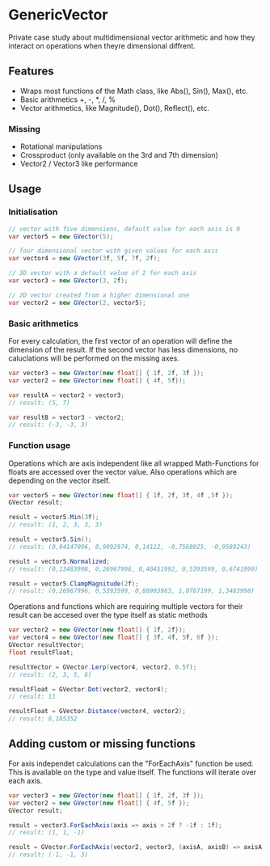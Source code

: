 # GenericVector
Private case study about multidimensional vector arithmetic and how they interact on operations when theyre dimensional diffrent.

## Features
- Wraps most functions of the Math class, like Abs(), Sin(), Max(), etc.
- Basic arithmetics +, -, *, /, % 
- Vector arithmetics, like Magnitude(), Dot(), Reflect(), etc.

### Missing
- Rotational manipulations
- Crossproduct (only available on the 3rd and 7th dimension)
- Vector2 / Vector3 like performance

## Usage
### Initialisation

```c#
// vector with five dimensions, default value for each axis is 0
var vector5 = new GVector(5);

// four dimensional vector with given values for each axis
var vector4 = new GVector(3f, 5f, 7f, 2f);

// 3D vector with a default value of 2 for each axis
var vector3 = new GVector(3, 2f);

// 2D vector created from a higher dimensional one
var vector2 = new GVector(2, vector5);
```

### Basic arithmetics
For every calculation, the first vector of an operation will define the dimension of the result.
If the second vector has less dimensions, no caluclations will be performed on the missing axes.
```c#
var vector3 = new GVector(new float[] { 1f, 2f, 3f });
var vector2 = new GVector(new float[] { 4f, 5f});

var resultA = vector2 + vector3;
// result: (5, 7)

var resultB = vector3 - vector2;
// result: (-3, -3, 3)
```

### Function usage
Operations which are axis independent like all wrapped Math-Functions for floats are accessed over the vector value. Also operations which are depending on the vector itself.

```c#
var vector5 = new GVector(new float[] { 1f, 2f, 3f, 4f ,5f });
GVector result;

result = vector5.Min(3f);
// result: (1, 2, 3, 3, 3)

result = vector5.Sin();
// result: (0,84147096, 0,9092974, 0,14112, -0,7568025, -0,9589243)

result = vector5.Normalized;
// result: (0,13483998, 0,26967996, 0,40451992, 0,5393599, 0,6741999)

result = vector5.ClampMagnitude(2f);
// result: (0,26967996, 0,5393599, 0,80903983, 1,0787199, 1,3483998)
```

Operations and functions which are requiring multiple vectors for their result can be accesed over the type itself as static methods
 
```c#
var vector2 = new GVector(new float[] { 1f, 2f});
var vector4 = new GVector(new float[] { 3f, 4f, 5f, 6f });
GVector resultVector;
float resultFloat;

resultVector = GVector.Lerp(vector4, vector2, 0.5f);
// result: (2, 3, 5, 6)

resultFloat = GVector.Dot(vector2, vector4);
// result: 11

resultFloat = GVector.Distance(vector4, vector2);
// result: 8,185352
```

## Adding custom or missing functions
For axis independet calculations can the "ForEachAxis" function be used. This is available on the type and value itself. The functions will iterate over each axis.

```c#
var vector3 = new GVector(new float[] { 1f, 2f, 3f });
var vector2 = new GVector(new float[] { 4f, 5f });
GVector result;

result = vector3.ForEachAxis(axis => axis > 2f ? -1f : 1f);
// result: (1, 1, -1)

result = GVector.ForEachAxis(vector2, vector3, (axisA, axisB) => axisA > axisB ? -1f : 1f);
// result: (-1, -1, 3)
```